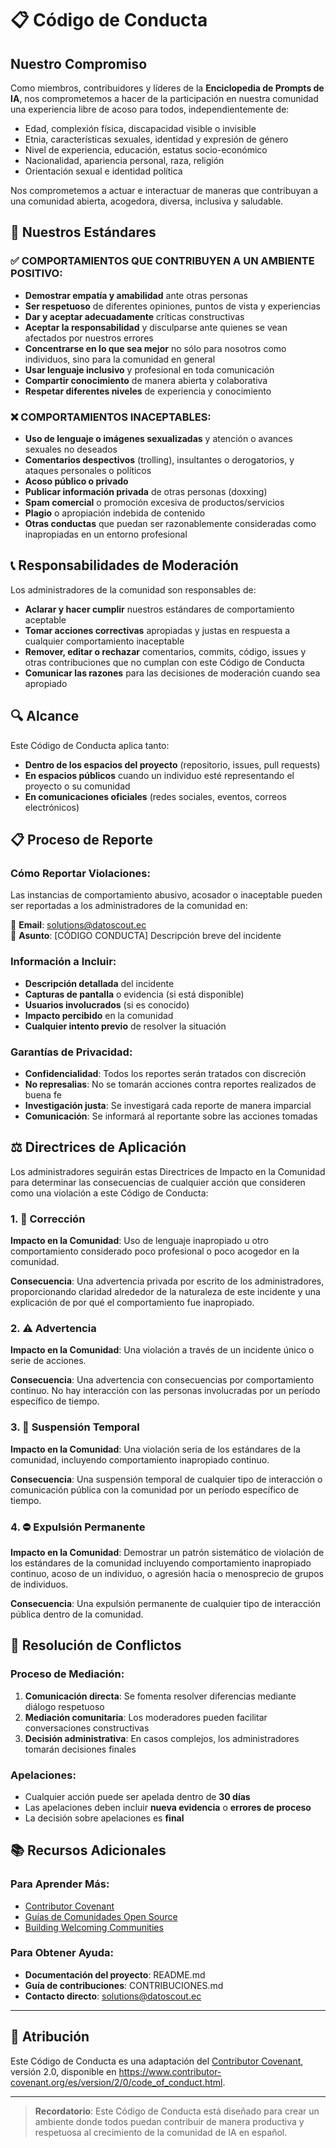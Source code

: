 # 📋 Código de Conducta

## Nuestro Compromiso

Como miembros, contribuidores y líderes de la **Enciclopedia de Prompts de IA**, nos comprometemos a hacer de la participación en nuestra comunidad una experiencia libre de acoso para todos, independientemente de:

- Edad, complexión física, discapacidad visible o invisible
- Etnia, características sexuales, identidad y expresión de género
- Nivel de experiencia, educación, estatus socio-económico
- Nacionalidad, apariencia personal, raza, religión
- Orientación sexual e identidad política

Nos comprometemos a actuar e interactuar de maneras que contribuyan a una comunidad abierta, acogedora, diversa, inclusiva y saludable.

## 🌟 Nuestros Estándares

### ✅ COMPORTAMIENTOS QUE CONTRIBUYEN A UN AMBIENTE POSITIVO:

- **Demostrar empatía y amabilidad** ante otras personas
- **Ser respetuoso** de diferentes opiniones, puntos de vista y experiencias
- **Dar y aceptar adecuadamente** críticas constructivas
- **Aceptar la responsabilidad** y disculparse ante quienes se vean afectados por nuestros errores
- **Concentrarse en lo que sea mejor** no sólo para nosotros como individuos, sino para la comunidad en general
- **Usar lenguaje inclusivo** y profesional en toda comunicación
- **Compartir conocimiento** de manera abierta y colaborativa
- **Respetar diferentes niveles** de experiencia y conocimiento

### ❌ COMPORTAMIENTOS INACEPTABLES:

- **Uso de lenguaje o imágenes sexualizadas** y atención o avances sexuales no deseados
- **Comentarios despectivos** (trolling), insultantes o derogatorios, y ataques personales o políticos
- **Acoso público o privado**
- **Publicar información privada** de otras personas (doxxing)
- **Spam comercial** o promoción excesiva de productos/servicios
- **Plagio** o apropiación indebida de contenido
- **Otras conductas** que puedan ser razonablemente consideradas como inapropiadas en un entorno profesional

## 📞 Responsabilidades de Moderación

Los administradores de la comunidad son responsables de:

- **Aclarar y hacer cumplir** nuestros estándares de comportamiento aceptable
- **Tomar acciones correctivas** apropiadas y justas en respuesta a cualquier comportamiento inaceptable
- **Remover, editar o rechazar** comentarios, commits, código, issues y otras contribuciones que no cumplan con este Código de Conducta
- **Comunicar las razones** para las decisiones de moderación cuando sea apropiado

## 🔍 Alcance

Este Código de Conducta aplica tanto:

- **Dentro de los espacios del proyecto** (repositorio, issues, pull requests)
- **En espacios públicos** cuando un individuo esté representando el proyecto o su comunidad
- **En comunicaciones oficiales** (redes sociales, eventos, correos electrónicos)

## 📋 Proceso de Reporte

### Cómo Reportar Violaciones:

Las instancias de comportamiento abusivo, acosador o inaceptable pueden ser reportadas a los administradores de la comunidad en:

📧 **Email**: solutions@datoscout.ec  
💬 **Asunto**: [CÓDIGO CONDUCTA] Descripción breve del incidente

### Información a Incluir:

- **Descripción detallada** del incidente
- **Capturas de pantalla** o evidencia (si está disponible)
- **Usuarios involucrados** (si es conocido)
- **Impacto percibido** en la comunidad
- **Cualquier intento previo** de resolver la situación

### Garantías de Privacidad:

- **Confidencialidad**: Todos los reportes serán tratados con discreción
- **No represalias**: No se tomarán acciones contra reportes realizados de buena fe
- **Investigación justa**: Se investigará cada reporte de manera imparcial
- **Comunicación**: Se informará al reportante sobre las acciones tomadas

## ⚖️ Directrices de Aplicación

Los administradores seguirán estas Directrices de Impacto en la Comunidad para determinar las consecuencias de cualquier acción que consideren como una violación a este Código de Conducta:

### 1. 💬 Corrección

**Impacto en la Comunidad**: Uso de lenguaje inapropiado u otro comportamiento considerado poco profesional o poco acogedor en la comunidad.

**Consecuencia**: Una advertencia privada por escrito de los administradores, proporcionando claridad alrededor de la naturaleza de este incidente y una explicación de por qué el comportamiento fue inapropiado.

### 2. ⚠️ Advertencia

**Impacto en la Comunidad**: Una violación a través de un incidente único o serie de acciones.

**Consecuencia**: Una advertencia con consecuencias por comportamiento continuo. No hay interacción con las personas involucradas por un período específico de tiempo.

### 3. 🚫 Suspensión Temporal

**Impacto en la Comunidad**: Una violación seria de los estándares de la comunidad, incluyendo comportamiento inapropiado continuo.

**Consecuencia**: Una suspensión temporal de cualquier tipo de interacción o comunicación pública con la comunidad por un período específico de tiempo.

### 4. ⛔ Expulsión Permanente

**Impacto en la Comunidad**: Demostrar un patrón sistemático de violación de los estándares de la comunidad incluyendo comportamiento inapropiado continuo, acoso de un individuo, o agresión hacia o menosprecio de grupos de individuos.

**Consecuencia**: Una expulsión permanente de cualquier tipo de interacción pública dentro de la comunidad.

## 🤝 Resolución de Conflictos

### Proceso de Mediación:

1. **Comunicación directa**: Se fomenta resolver diferencias mediante diálogo respetuoso
2. **Mediación comunitaria**: Los moderadores pueden facilitar conversaciones constructivas
3. **Decisión administrativa**: En casos complejos, los administradores tomarán decisiones finales

### Apelaciones:

- Cualquier acción puede ser apelada dentro de **30 días**
- Las apelaciones deben incluir **nueva evidencia** o **errores de proceso**
- La decisión sobre apelaciones es **final**

## 📚 Recursos Adicionales

### Para Aprender Más:
- [Contributor Covenant](https://www.contributor-covenant.org/es/)
- [Guías de Comunidades Open Source](https://opensource.guide/es/)
- [Building Welcoming Communities](https://mozilla.github.io/open-leadership-training-series/)

### Para Obtener Ayuda:
- **Documentación del proyecto**: README.md
- **Guía de contribuciones**: CONTRIBUCIONES.md
- **Contacto directo**: solutions@datoscout.ec

---

## 📝 Atribución

Este Código de Conducta es una adaptación del [Contributor Covenant](https://www.contributor-covenant.org), versión 2.0, disponible en https://www.contributor-covenant.org/es/version/2/0/code_of_conduct.html.

---

> **Recordatorio**: Este Código de Conducta está diseñado para crear un ambiente donde todos puedan contribuir de manera productiva y respetuosa al crecimiento de la comunidad de IA en español. 